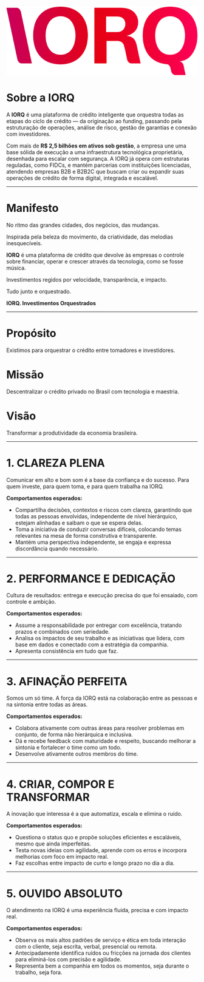 <p align='center'>
  <img src='assets/logo.png' alt='IORQ Logo' width='600'/>
</p>

# Sobre a IORQ
A **IORQ** é uma plataforma de crédito inteligente que orquestra todas as etapas do ciclo de crédito — da originação ao funding, passando pela estruturação de operações, análise de risco, gestão de garantias e conexão com investidores.

Com mais de **R$ 2,5 bilhões em ativos sob gestão**, a empresa une uma base sólida de execução a uma infraestrutura tecnológica proprietária, desenhada para escalar com segurança.
A IORQ já opera com estruturas reguladas, como FIDCs, e mantém parcerias com instituições licenciadas, atendendo empresas B2B e B2B2C que buscam criar ou expandir suas operações de crédito de forma digital, integrada e escalável.

---

# Manifesto
No ritmo das grandes cidades, dos negócios, das mudanças.

Inspirada pela beleza do movimento, da criatividade, das melodias inesquecíveis.

**IORQ** é uma plataforma de crédito que devolve às empresas o controle sobre financiar, operar e crescer através da tecnologia, como se fosse música.

Investimentos regidos por velocidade, transparência, e impacto.

Tudo junto e orquestrado.

**IORQ. Investimentos Orquestrados**

---

# Propósito
Existimos para orquestrar o crédito entre tomadores e investidores.

# Missão
Descentralizar o crédito privado no Brasil com tecnologia e maestria.

# Visão
Transformar a produtividade da economia brasileira.

---

# 1. CLAREZA PLENA
Comunicar em alto e bom som é a base da confiança e do sucesso. Para quem investe, para quem toma, e para quem trabalha na IORQ.

**Comportamentos esperados:**
- Compartilha decisões, contextos e riscos com clareza, garantindo que todas as pessoas envolvidas, independente de nível hierárquico, estejam alinhadas e saibam o que se espera delas.
- Toma a iniciativa de conduzir conversas difíceis, colocando temas relevantes na mesa de forma construtiva e transparente.
- Mantém uma perspectiva independente, se engaja e expressa discordância quando necessário.

---

# 2. PERFORMANCE E DEDICAÇÃO
Cultura de resultados: entrega e execução precisa do que foi ensaiado, com controle e ambição.

**Comportamentos esperados:**
- Assume a responsabilidade por entregar com excelência, tratando prazos e combinados com seriedade.
- Analisa os impactos de seu trabalho e as iniciativas que lidera, com base em dados e conectado com a estratégia da companhia.
- Apresenta consistência em tudo que faz.

---

# 3. AFINAÇÃO PERFEITA
Somos um só time. A força da IORQ está na colaboração entre as pessoas e na sintonia entre todas as áreas.

**Comportamentos esperados:**
- Colabora ativamente com outras áreas para resolver problemas em conjunto, de forma não hierárquica e inclusiva.
- Dá e recebe feedback com maturidade e respeito, buscando melhorar a sintonia e fortalecer o time como um todo.
- Desenvolve ativamente outros membros do time.

---

# 4. CRIAR, COMPOR E TRANSFORMAR
A inovação que interessa é a que automatiza, escala e elimina o ruído.

**Comportamentos esperados:**
- Questiona o status quo e propõe soluções eficientes e escaláveis, mesmo que ainda imperfeitas.
- Testa novas ideias com agilidade, aprende com os erros e incorpora melhorias com foco em impacto real.
- Faz escolhas entre impacto de curto e longo prazo no dia a dia.

---

# 5. OUVIDO ABSOLUTO
O atendimento na IORQ é uma experiência fluida, precisa e com impacto real.

**Comportamentos esperados:**
- Observa os mais altos padrões de serviço e ética em toda interação com o cliente, seja escrita, verbal, presencial ou remota.
- Antecipadamente identifica ruídos ou fricções na jornada dos clientes para eliminá-los com precisão e agilidade.
- Representa bem a companhia em todos os momentos, seja durante o trabalho, seja fora.
